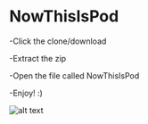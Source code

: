 # NowThisIsPod

-Click the clone/download


-Extract the zip


-Open the file called NowThisIsPod


-Enjoy! :)


![alt text](hhttps://gyazo.com/52389de8667697a486708d2f6417a84d.png)
